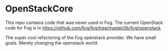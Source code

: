 OpenStackCore
===============

This repo contains code that was never used in Fog.  The current OpenStack code for Fog is in https://github.com/fog/fog/tree/master/lib/fog/openstack

The super cool refactoring of the Fog openstack provider.   We have small goals.  Merely changing the openstack world.

